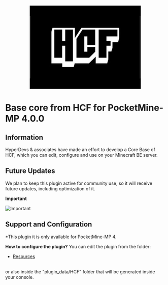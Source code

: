 <!--
<p align="center">
  <img src="resources/images/icon.png" /><br>
  <b>Base core from HCF for PocketMine-MP 4.0.0</b>
</p>

<p align="center">
<img alt="GitHub commit checks state" src="https://img.shields.io/github/checks-status/iSrDxv/HCF/main?style=for-the-badge"><br>
<!--<img alt="GitHub release (latest SemVer including pre-releases)" src="https://img.shields.io/github/v/release/iSrDxv/HCF?display_name=tag&include_prereleases&sort=semver&style=for-the-badge"
<img alt="GitHub" src="https://img.shields.io/github/license/iSrDxv/HCF?style=for-the-badge"><br>
<img alt="GitHub Sponsors" src="https://img.shields.io/github/sponsors/iSrDxv?logo=github&style=for-the-badge"><br>
<a href="https://discord.gg/VPb6fBczp9"><img src="https://img.shields.io/discord/936725661945573426?label=discord&logo=discord&style=for-the-badge" alt="Discord"></a><br>
<img alt="GitHub last commit (branch)" src="https://img.shields.io/github/last-commit/iSrDxv/HCF/main?style=for-the-badge"><br>
<img alt="GitHub commits since latest release (by SemVer)" src="https://img.shields.io/github/commits-since/iSrDxv/HCF/latest/main?sort=semver&style=for-the-badge"><br>
<img alt="GitHub repo size" src="https://img.shields.io/github/repo-size/iSrDxv/HCF?style=for-the-badge">
</p>

# Starting
- [Documentation](https://github.com/iSrDxv/HCF/wiki)
- [Discord](https://discord.gg/VPb6fBczp9)
-->
<p align="center">
  <img src="resources/images/icon.png" /><br>
  <h1>Base core from HCF for PocketMine-MP 4.0.0</h1>
</p>

## Information
HyperDevs & associates have made an effort to develop a Core Base of HCF, which you can edit, configure and use on your Minecraft BE server.

## Future Updates
We plan to keep this plugin active for community use, so it will receive future updates, including optimization of it.

<b>Important</b><br>

![Important](https://img.shields.io/badge/Review%20the%20area%20of%20issues%20to%20stay%20informed-FB503B?style=for-the-badge&logo=important&logoColor=black)

## Support and Configuration

*This plugin it is only available for PocketMine-MP 4.
</hr>
<b>How to configure the plugin?</b>
You can edit the plugin from the folder:
<br>
<ul>
<li><a href="https://github.com/iSrDxv/HCF/tree/main/resources">Resources</a></li>
</ul><br>
or also inside the "plugin_data/HCF" folder that will be generated inside your console.
